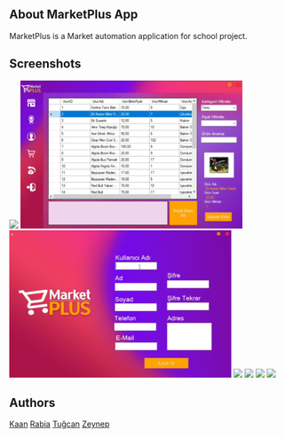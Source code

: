 ## About MarketPlus App
MarketPlus is a Market automation application for school project.
 
## Screenshots
<img src="/images/LoginScreen.png" width="400"/>
<img src="/images/AnaEkran.PNG" width="400"/>
<img src="images/Kayıt Ekranı.PNG" width="400"/>

<img src="/images/UserProfileScreen.png" width="400"/>
<img src="/images/SepetScreen.png" width="400"/>
<img src="/images/IadeScreen.png" width="400"/>
<img src="/images/KargoTakipScreen.png" width="400"/>

## Authors

[Kaan](https://github.com/Pessimist58) 
[Rabia](https://github.com/rabi4nur) 
[Tuğcan](https://github.com/tugcansluu) 
[Zeynep](https://github.com/zeynephazndr) 
